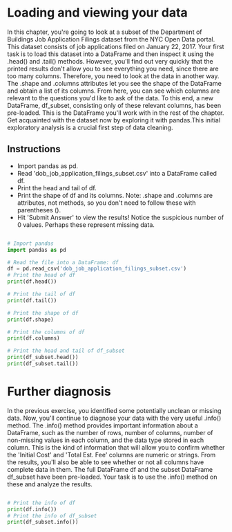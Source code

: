 # Loading and viewing your data
In this chapter, you're going to look at a subset of the Department of Buildings Job Application Filings dataset from 
the NYC Open Data portal. This dataset consists of job applications filed on January 22, 2017.
Your first task is to load this dataset into a DataFrame and then inspect it using the .head() 
and .tail() methods. However, you'll find out very quickly that the printed results don't allow
you to see everything you need, since there are too many columns. Therefore, you need to look at
the data in another way. The .shape and .columns attributes let you see the shape of the DataFrame
and obtain a list of its columns. From here, you can see which columns are relevant to the questions 
you'd like to ask of the data. To this end, a new DataFrame, df_subset, consisting only of these relevant
columns, has been pre-loaded. This is the DataFrame you'll work with in the rest of the chapter.
Get acquainted with the dataset now by exploring it with pandas.This initial exploratory analysis is a crucial first step of data cleaning.

## Instructions

* Import pandas as pd.
* Read 'dob_job_application_filings_subset.csv' into a DataFrame called df.
* Print the head and tail of df.
* Print the shape of df and its columns. Note: .shape and .columns are attributes, not methods, so you don't need to follow these with parentheses ().
* Hit 'Submit Answer' to view the results! Notice the suspicious number of 0 values. Perhaps these represent missing data.

```python

# Import pandas
import pandas as pd

# Read the file into a DataFrame: df
df = pd.read_csv('dob_job_application_filings_subset.csv')
# Print the head of df
print(df.head())

# Print the tail of df
print(df.tail())

# Print the shape of df
print(df.shape)

# Print the columns of df
print(df.columns)

# Print the head and tail of df_subset
print(df_subset.head())
print(df_subset.tail())
```
# Further diagnosis
In the previous exercise, you identified some potentially unclean or missing data. Now, you'll continue to diagnose your data with the very useful .info() method. The .info() method provides important information about a DataFrame, such as the number of rows, number of columns, number of non-missing values in each column, and the data type stored in each column. This is the kind of information that will allow you to confirm whether the 'Initial Cost' and 'Total Est. Fee' columns are numeric or strings. From the results, you'll also be able to see whether or not all columns have complete data in them. 
The full DataFrame df and the subset DataFrame df_subset have been pre-loaded. Your task is to use the .info() method on these and analyze the results.

```python

# Print the info of df
print(df.info())
# Print the info of df_subset
print(df_subset.info())
```


















